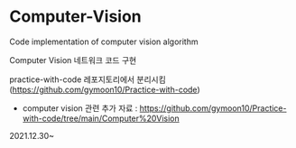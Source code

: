# Computer-Vision

Code implementation of computer vision algorithm

Computer Vision 네트워크 코드 구현

practice-with-code 레포지토리에서 분리시킴 (https://github.com/gymoon10/Practice-with-code)

  - computer vision 관련 추가 자료 : https://github.com/gymoon10/Practice-with-code/tree/main/Computer%20Vision

2021.12.30~
